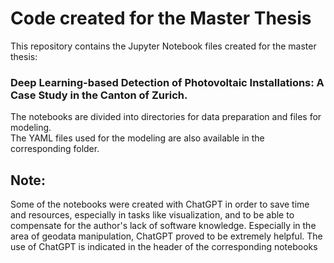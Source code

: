# Code created for the Master Thesis
This repository contains the Jupyter Notebook files created for the master thesis: 
### Deep Learning-based Detection of Photovoltaic Installations: A Case Study in the Canton of Zurich.

The notebooks are divided into directories for data preparation and files for modeling.  
The YAML files used for the modeling are also available in the corresponding folder.

## Note:
Some of the notebooks were created with ChatGPT in order to save time and resources, especially in tasks like visualization, and to be able to compensate for the author's lack of software knowledge. Especially in the area of geodata manipulation, ChatGPT proved to be extremely helpful. The use of ChatGPT is indicated in the header of the corresponding notebooks
